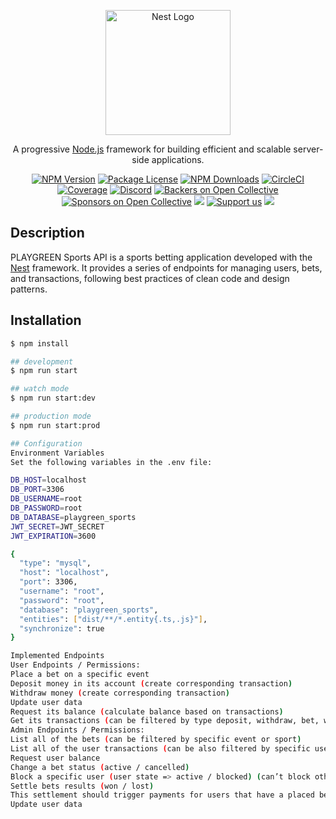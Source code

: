 <p align="center">
  <a href="http://nestjs.com/" target="blank"><img src="https://nestjs.com/img/logo-small.svg" width="200" alt="Nest Logo" /></a>
</p>

[circleci-image]: https://img.shields.io/circleci/build/github/nestjs/nest/master?token=abc123def456
[circleci-url]: https://circleci.com/gh/nestjs/nest

  <p align="center">A progressive <a href="http://nodejs.org" target="_blank">Node.js</a> framework for building efficient and scalable server-side applications.</p>
    <p align="center">
<a href="https://www.npmjs.com/~nestjscore" target="_blank"><img src="https://img.shields.io/npm/v/@nestjs/core.svg" alt="NPM Version" /></a>
<a href="https://www.npmjs.com/~nestjscore" target="_blank"><img src="https://img.shields.io/npm/l/@nestjs/core.svg" alt="Package License" /></a>
<a href="https://www.npmjs.com/~nestjscore" target="_blank"><img src="https://img.shields.io/npm/dm/@nestjs/common.svg" alt="NPM Downloads" /></a>
<a href="https://circleci.com/gh/nestjs/nest" target="_blank"><img src="https://img.shields.io/circleci/build/github/nestjs/nest/master" alt="CircleCI" /></a>
<a href="https://coveralls.io/github/nestjs/nest?branch=master" target="_blank"><img src="https://coveralls.io/repos/github/nestjs/nest/badge.svg?branch=master#9" alt="Coverage" /></a>
<a href="https://discord.gg/G7Qnnhy" target="_blank"><img src="https://img.shields.io/badge/discord-online-brightgreen.svg" alt="Discord"/></a>
<a href="https://opencollective.com/nest#backer" target="_blank"><img src="https://opencollective.com/nest/backers/badge.svg" alt="Backers on Open Collective" /></a>
<a href="https://opencollective.com/nest#sponsor" target="_blank"><img src="https://opencollective.com/nest/sponsors/badge.svg" alt="Sponsors on Open Collective" /></a>
  <a href="https://paypal.me/kamilmysliwiec" target="_blank"><img src="https://img.shields.io/badge/Donate-PayPal-ff3f59.svg"/></a>
    <a href="https://opencollective.com/nest#sponsor"  target="_blank"><img src="https://img.shields.io/badge/Support%20us-Open%20Collective-41B883.svg" alt="Support us"></a>
  <a href="https://twitter.com/nestframework" target="_blank"><img src="https://img.shields.io/twitter/follow/nestframework.svg?style=social&label=Follow"></a>
</p>
  <!--[![Backers on Open Collective](https://opencollective.com/nest/backers/badge.svg)](https://opencollective.com/nest#backer)
  [![Sponsors on Open Collective](https://opencollective.com/nest/sponsors/badge.svg)](https://opencollective.com/nest#sponsor)-->

## Description

PLAYGREEN Sports API is a sports betting application developed with the [Nest](https://github.com/nestjs/nest) framework. It provides a series of endpoints for managing users, bets, and transactions, following best practices of clean code and design patterns.

## Installation

```bash
$ npm install

## development
$ npm run start

## watch mode
$ npm run start:dev

## production mode
$ npm run start:prod

## Configuration
Environment Variables
Set the following variables in the .env file:

DB_HOST=localhost
DB_PORT=3306
DB_USERNAME=root
DB_PASSWORD=root
DB_DATABASE=playgreen_sports
JWT_SECRET=JWT_SECRET
JWT_EXPIRATION=3600

{
  "type": "mysql",
  "host": "localhost",
  "port": 3306,
  "username": "root",
  "password": "root",
  "database": "playgreen_sports",
  "entities": ["dist/**/*.entity{.ts,.js}"],
  "synchronize": true
}

Implemented Endpoints
User Endpoints / Permissions:
Place a bet on a specific event
Deposit money in its account (create corresponding transaction)
Withdraw money (create corresponding transaction)
Update user data
Request its balance (calculate balance based on transactions)
Get its transactions (can be filtered by type deposit, withdraw, bet, winning)
Admin Endpoints / Permissions:
List all of the bets (can be filtered by specific event or sport)
List all of the user transactions (can be also filtered by specific user and/or category)
Request user balance
Change a bet status (active / cancelled)
Block a specific user (user state => active / blocked) (can’t block other admins)
Settle bets results (won / lost)
This settlement should trigger payments for users that have a placed bet for the winning option in case of a won
Update user data
